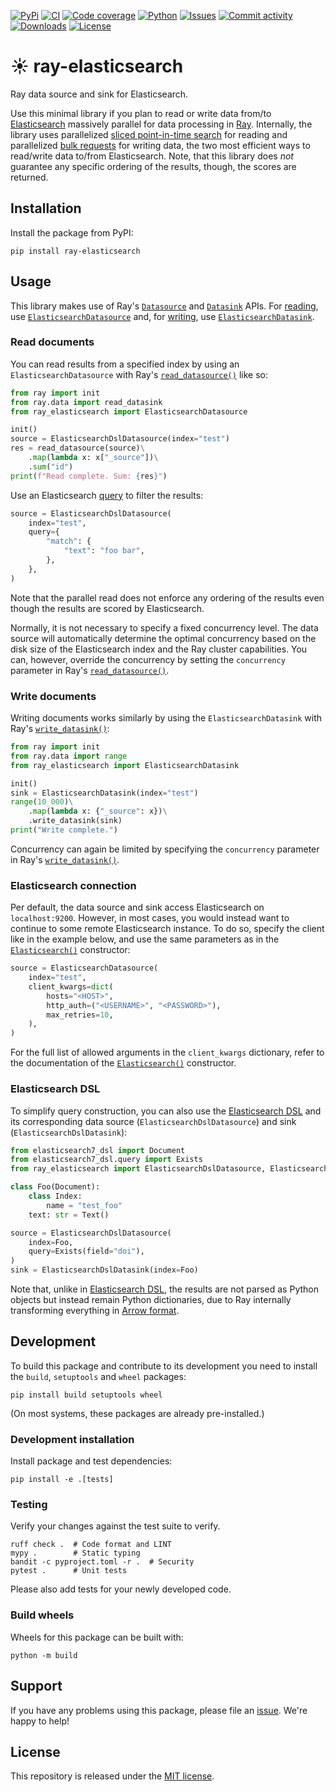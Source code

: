 <!-- markdownlint-disable MD041 -->
[![PyPi](https://img.shields.io/pypi/v/ray-elasticsearch?style=flat-square)](https://pypi.org/project/ray-elasticsearch/)
[![CI](https://img.shields.io/github/actions/workflow/status/heinrichreimer/ray-elasticsearch/ci.yml?branch=main&style=flat-square)](https://github.com/heinrichreimer/ray-elasticsearch/actions/workflows/ci.yml)
[![Code coverage](https://img.shields.io/codecov/c/github/heinrichreimer/ray-elasticsearch?style=flat-square)](https://codecov.io/github/heinrichreimer/ray-elasticsearch/)
[![Python](https://img.shields.io/pypi/pyversions/ray-elasticsearch?style=flat-square)](https://pypi.org/project/ray-elasticsearch/)
[![Issues](https://img.shields.io/github/issues/heinrichreimer/ray-elasticsearch?style=flat-square)](https://github.com/heinrichreimer/ray-elasticsearch/issues)
[![Commit activity](https://img.shields.io/github/commit-activity/m/heinrichreimer/ray-elasticsearch?style=flat-square)](https://github.com/heinrichreimer/ray-elasticsearch/commits)
[![Downloads](https://img.shields.io/pypi/dm/ray-elasticsearch?style=flat-square)](https://pypi.org/project/ray-elasticsearch/)
[![License](https://img.shields.io/github/license/heinrichreimer/ray-elasticsearch?style=flat-square)](LICENSE)

# ☀️ ray-elasticsearch

Ray data source and sink for Elasticsearch.

Use this minimal library if you plan to read or write data from/to [Elasticsearch](https://www.elastic.co/guide/en/elasticsearch/reference/current/index.html) massively parallel for data processing in [Ray](https://docs.ray.io/en/latest/data/data.html). Internally, the library uses parallelized [sliced point-in-time search](https://www.elastic.co/guide/en/elasticsearch/reference/current/point-in-time-api.html#search-slicing) for reading and parallelized [bulk requests](https://www.elastic.co/guide/en/elasticsearch/reference/current/docs-bulk.html) for writing data, the two most efficient ways to read/write data to/from Elasticsearch. Note, that this library does _not_ guarantee any specific ordering of the results, though, the scores are returned.

## Installation

Install the package from PyPI:

```shell
pip install ray-elasticsearch
```

## Usage

This library makes use of Ray's [`Datasource`](https://docs.ray.io/en/latest/data/api/doc/ray.data.Datasource.html#ray.data.Datasource) and [`Datasink`](https://docs.ray.io/en/latest/data/api/doc/ray.data.Datasink.html#ray.data.Datasink) APIs.
For [reading](#read-documents), use [`ElasticsearchDatasource`](#read-documents) and, for [writing](#write-documents), use [`ElasticsearchDatasink`](#write-documents).

### Read documents

You can read results from a specified index by using an `ElasticsearchDatasource` with Ray's [`read_datasource()`](https://docs.ray.io/en/latest/data/api/doc/ray.data.read_datasource.html#ray.data.read_datasource) like so:

```python
from ray import init
from ray.data import read_datasink
from ray_elasticsearch import ElasticsearchDatasource

init()
source = ElasticsearchDslDatasource(index="test")
res = read_datasource(source)\
    .map(lambda x: x["_source"])\
    .sum("id")
print(f"Read complete. Sum: {res}")
```

Use an Elasticsearch [query](https://www.elastic.co/guide/en/elasticsearch/reference/current/query-dsl.html) to filter the results:

```python
source = ElasticsearchDslDatasource(
    index="test",
    query={
        "match": {
            "text": "foo bar",
        },
    },
)
```

Note that the parallel read does not enforce any ordering of the results even though the results are scored by Elasticsearch.

Normally, it is not necessary to specify a fixed concurrency level.
The data source will automatically determine the optimal concurrency based on the disk size of the Elasticsearch index and the Ray cluster capabilities.
You can, however, override the concurrency by setting the `concurrency` parameter in Ray's [`read_datasource()`](https://docs.ray.io/en/latest/data/api/doc/ray.data.read_datasource.html#ray.data.read_datasource).

### Write documents

Writing documents works similarly by using the `ElasticsearchDatasink` with Ray's [`write_datasink()`](https://docs.ray.io/en/latest/data/api/doc/ray.data.Dataset.write_datasink.html#ray.data.Dataset.write_datasink):

```python
from ray import init
from ray.data import range
from ray_elasticsearch import ElasticsearchDatasink

init()
sink = ElasticsearchDatasink(index="test")
range(10_000)\
    .map(lambda x: {"_source": x})\
    .write_datasink(sink)
print("Write complete.")
```

Concurrency can again be limited by specifying the `concurrency` parameter in Ray's [`write_datasink()`](https://docs.ray.io/en/latest/data/api/doc/ray.data.Dataset.write_datasink.html#ray.data.Dataset.write_datasink).

### Elasticsearch connection

Per default, the data source and sink access Elasticsearch on `localhost:9200`.
However, in most cases, you would instead want to continue to some remote Elasticsearch instance.
To do so, specify the client like in the example below, and use the same parameters as in the [`Elasticsearch()`](https://elasticsearch-py.readthedocs.io/en/latest/api/elasticsearch.html#elasticsearch.Elasticsearch) constructor:

```python
source = ElasticsearchDatasource(
    index="test",
    client_kwargs=dict(
        hosts="<HOST>",
        http_auth=("<USERNAME>", "<PASSWORD>"),
        max_retries=10,
    ),
)
```

For the full list of allowed arguments in the `client_kwargs` dictionary, refer to the documentation of the [`Elasticsearch()`](https://elasticsearch-py.readthedocs.io/en/latest/api/elasticsearch.html#elasticsearch.Elasticsearch) constructor.

### Elasticsearch DSL

To simplify query construction, you can also use the [Elasticsearch DSL](https://elasticsearch-dsl.readthedocs.io/en/latest/) and its corresponding data source (`ElasticsearchDslDatasource`) and sink (`ElasticsearchDslDatasink`):

```python
from elasticsearch7_dsl import Document
from elasticsearch7_dsl.query import Exists
from ray_elasticsearch import ElasticsearchDslDatasource, ElasticsearchDslDatasink

class Foo(Document):
    class Index:
        name = "test_foo"
    text: str = Text()

source = ElasticsearchDslDatasource(
    index=Foo,
    query=Exists(field="doi"),
)
sink = ElasticsearchDslDatasink(index=Foo)
```

Note that, unlike in [Elasticsearch DSL](https://elasticsearch-dsl.readthedocs.io/en/latest/), the results are not parsed as Python objects but instead remain Python dictionaries, due to Ray internally transforming everything in [Arrow format](https://arrow.apache.org/docs/python/index.html).

## Development

To build this package and contribute to its development you need to install the `build`, `setuptools` and `wheel` packages:

```shell
pip install build setuptools wheel
```

(On most systems, these packages are already pre-installed.)

### Development installation

Install package and test dependencies:

```shell
pip install -e .[tests]
```

### Testing

Verify your changes against the test suite to verify.

```shell
ruff check .  # Code format and LINT
mypy .        # Static typing
bandit -c pyproject.toml -r .  # Security
pytest .      # Unit tests
```

Please also add tests for your newly developed code.

### Build wheels

Wheels for this package can be built with:

```shell
python -m build
```

## Support

If you have any problems using this package, please file an [issue](https://github.com/heinrichreimer/ray-elasticsearch/issues/new).
We're happy to help!

## License

This repository is released under the [MIT license](LICENSE).
